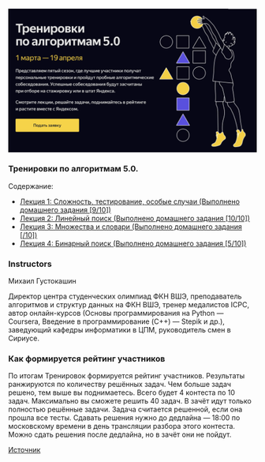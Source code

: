 <p align="center"> 
    <img align="center"  src="pictures/Banner.png" />
</p> 

### Тренировки по алгоритмам 5.0. 
Содержание:
* [Лекция 1: Сложность, тестирование, особые случаи (Выполнено домашнего задания [9/10])](Kon/)
* [Лекция 2: Линейный поиск (Выполнено домашнего задания [10/10])](Kon2/)
* [Лекция 3: Множества и словари (Выполнено домашнего задания [/10])](Kon3/)
* [Лекция 4: Бинарный поиск (Выполнено домашнего задания [5/10])](Kon4/)

### Instructors
Михаил Густокашин

Директор центра студенческих олимпиад ФКН ВШЭ, преподаватель алгоритмов и структур данных на ФКН ВШЭ, тренер медалистов ICPC, автор онлайн-курсов (Основы программирования на Python — Coursera, Введение в программирование (C++) — Stepik и др.), заведующий кафедры информатики в ЦПМ, руководитель смен в Сириусе.

### Как формируется рейтинг участников
По итогам Тренировок формируется рейтинг участников. Результаты ранжируются по количеству решённых задач. Чем больше задач решено, тем выше вы поднимаетесь. Всего будет 4 контеста по 10 задач. Максимально вы сможете решить 40 задач.
В зачёт идут только полностью решённые задачи. Задача считается решенной, если она прошла все тесты. Сдавать решения нужно до дедлайна — 18:00 по московскому времени в день трансляции разбора этого контеста. Можно сдать решения после дедлайна, но в зачёт они не пойдут.

[Источник](https://yandex.ru/yaintern/algorithm-training#info)
